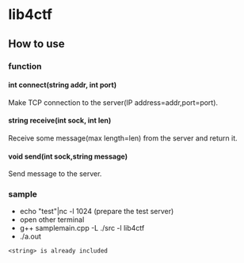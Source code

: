 # lib4ctf
## How to use

### function

#### int connect(string addr, int port)
Make TCP connection to the server(IP address=addr,port=port).

#### string receive(int sock, int len) 
Receive some message(max length=len) from the server and return it.

#### void send(int sock,string message)
Send message to the server.

### sample

- echo "test"|nc -l 1024  (prepare the test server)
- open other terminal
- g++ samplemain.cpp -L ./src -l lib4ctf
- ./a.out

``` <string> is already included ```

